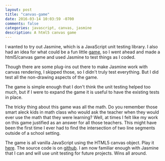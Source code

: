 ```yaml
---
layout: post
title: "canvas-game"
date: 2016-03-14 10:03:59 -0700
comments: false
categories: javascript, canvas, jasmine
description: A html5 canvas game
---
```


I wanted to try out Jasmine, which is a JavaScript unit testing library. I also had an idea for what could be a fun little <a href='/canvas-game/'>game</a>, so I went ahead and made a html5/canvas game and used Jasmine to test things as I coded.

<!-- more -->

Though there are some plug-ins out there to make Jasmine work with canvas rendering, I skipped those, so I didn't truly test everything. But I did test all the non-drawing aspects of the game.

The game is simple enough that I don't think the unit testing helped too much, but if I were to expand the game it is useful to have the existing tests in place.

The tricky thing about this game was all the math. Do you remember those smart aleck kids in math class who would ask the teacher when they would ever use the math that they were learning? Well, at times I felt like my work on this game justified as an answer for all those teachers. This might have been the first time I ever had to find the intersection of two line segments outside of a school setting.

The game is all vanilla JavaScript using the HTML5 canvas object. Play it <a href='/canvas-game/'>here</a>. The source code is on <a href='https://github.com/MaciejKus/canvas-fly-game'>github</a>. I am now familiar enough with Jasmine that I can and will use unit testing for future projects. Wins all around. 
